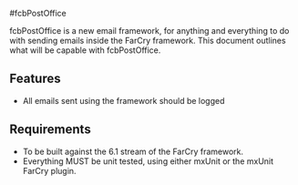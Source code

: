 #fcbPostOffice

fcbPostOffice is a new email framework, for anything and everything to do with sending emails inside the FarCry framework. This document outlines what will be capable with fcbPostOffice.

## Features

* All emails sent using the framework should be logged

## Requirements

* To be built against the 6.1 stream of the FarCry framework.
* Everything MUST be unit tested, using either mxUnit or the mxUnit FarCry plugin.